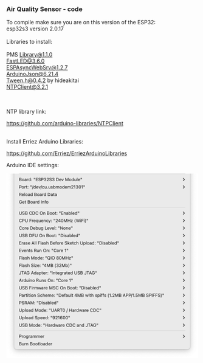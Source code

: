 ### Air Quality Sensor - code

To compile make sure you are on this version of the ESP32:<br>
esp32s3 version 2.0.17
<br>
<br>
Libraries to install:<br>
<br>
PMS Library@1.1.0<br>
FastLED@3.6.0<br>
ESPAsyncWebSrv@1.2.7<br>
ArduinoJson@6.21.4<br>
Tween.h@0.4.2 by hideakitai<br>
NTPClient@3.2.1<br>

<br>
<br>
NTP library link:<br>

https://github.com/arduino-libraries/NTPClient<br>

<br>
Install Erriez Arduino Libraries:<br>

https://github.com/Erriez/ErriezArduinoLibraries<br>


Arduino IDE settings: 

![](arduino_settings.png)